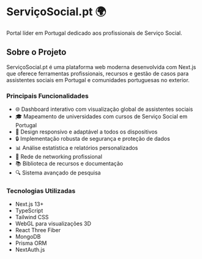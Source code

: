 # ServiçoSocial.pt 🌍

Portal líder em Portugal dedicado aos profissionais de Serviço Social.

## Sobre o Projeto

ServiçoSocial.pt é uma plataforma web moderna desenvolvida com Next.js que oferece ferramentas profissionais, recursos e gestão de casos para assistentes sociais em Portugal e comunidades portuguesas no exterior.

### Principais Funcionalidades

- 🌐 Dashboard interativo com visualização global de assistentes sociais
- 🎓 Mapeamento de universidades com cursos de Serviço Social em Portugal
- 📱 Design responsivo e adaptável a todos os dispositivos
- 🔒 Implementação robusta de segurança e proteção de dados
- 📊 Análise estatística e relatórios personalizados
- 🤝 Rede de networking profissional
- 📚 Biblioteca de recursos e documentação
- 🔍 Sistema avançado de pesquisa

### Tecnologias Utilizadas

- Next.js 13+
- TypeScript
- Tailwind CSS
- WebGL para visualizações 3D
- React Three Fiber
- MongoDB
- Prisma ORM
- NextAuth.js
